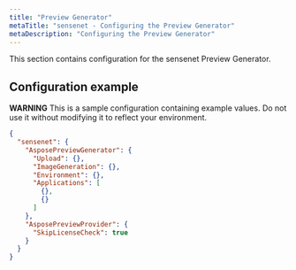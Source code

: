 ```yaml
---
title: "Preview Generator"
metaTitle: "sensenet - Configuring the Preview Generator"
metaDescription: "Configuring the Preview Generator"
---
```


This section contains configuration for the sensenet Preview Generator.

## Configuration example

**WARNING** This is a sample configuration containing example values. Do not use it without modifying it to reflect your environment.
``` json
{
  "sensenet": {
    "AsposePreviewGenerator": {
      "Upload": {},
      "ImageGeneration": {},
      "Environment": {},
      "Applications": [
        {},
        {}
      ]
    },
    "AsposePreviewProvider": {
      "SkipLicenseCheck": true
    }
  }
}
```
